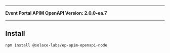 
---

**Event Portal APIM OpenAPI Version: 2.0.0-ea.7**

---

## Install

```bash
npm install @solace-labs/ep-apim-openapi-node
```

